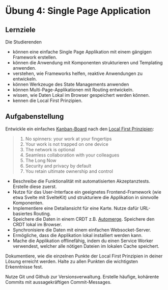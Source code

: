 # Übung 4: Single Page Application

## Lernziele

Die Studierenden

- können eine einfache Single Page Applikation mit einem gängigen Framework erstellen.
- können die Anwendung mit Komponenten strukturieren und Templating anwenden.
- verstehen, wie Frameworks helfen, reaktive Anwendungen zu entwickeln.
- können Werkzeuge des State Managements anwenden
- können Multi-Page-Applikationen mit Routing entwickeln.
- wissen, wie Daten Lokal im Browser gespeichert werden können.
- kennen die Local First Prinzipien.

## Aufgabenstellung

Entwickle ein einfaches [Kanban-Board](https://de.wikipedia.org/wiki/Kanban-Board) nach
den [Local First Prinzipien](https://www.inkandswitch.com/local-first/):

> 1. No spinners: your work at your fingertips
> 2. Your work is not trapped on one device
> 3. The network is optional
> 4. Seamless collaboration with your colleagues
> 5. The Long Now
> 6. Security and privacy by default
> 7. You retain ultimate ownership and control

- Beschreibe die Funktionalität mit automatisierten Akzeptanztests. Erstelle diese zuerst.
- Nutze für das User-Interface ein geeignetes Frontend-Framework (wie etwa Svelte mit SvelteKit) und strukturiere die 
  Applikation in sinnvolle Komponenten. 
- Implementiere eine Detailansicht für eine Karte. Nutze dafür URL-basiertes Routing. 
- Speichere die Daten in einem CRDT z.B. [Automerge](https://automerge.org/). Speichere den CRDT lokal im Browser. 
- Synchronisiere die Daten mit einem einfachen Websocket-Server. 
- Ermögliche, dass die Applikation lokal installiert werden kann. 
- Mache die Applikation offlinefähig, indem du einen Service Worker verwendest, welcher alle nötigen Dateien im lokalen
  Cache speichert.

Dokumentiere, wie die einzelnen Punkte der Local First Prinzipien in deiner Lösung erreicht werden.
Halte zu allen Punkten die wichtigsten Erkenntnisse fest.

Nutze Git und Github zur Versionsverwaltung. Erstelle häufige, kohärente Commits mit aussagekräftigen Commit-Messages.